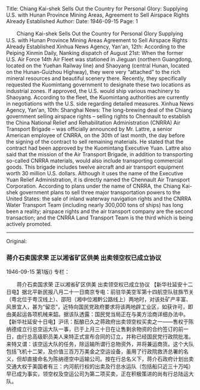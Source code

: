 Title: Chiang Kai-shek Sells Out the Country for Personal Glory: Supplying U.S. with Hunan Province Mining Areas, Agreement to Sell Airspace Rights Already Established
Author:
Date: 1946-09-15
Page: 1

　　Chiang Kai-shek Sells Out the Country for Personal Glory
    Supplying U.S. with Hunan Province Mining Areas
    Agreement to Sell Airspace Rights Already Established
    Xinhua News Agency, Yan'an, 12th: According to the Peiping Xinmin Daily, Nanking dispatch of August 21st: When the former U.S. Air Force 14th Air Fleet was stationed in Jieguan (northern Guangdong, located on the Yuehan Railway line) and Shaoyang (central Hunan, located on the Hunan-Guizhou Highway), they were very “attached” to the rich mineral resources and beautiful scenery there. Recently, they specifically requested the Kuomintang government to designate these two locations as industrial zones. If approved, the U.S. would ship various machinery to Shaoyang. According to the fleet, the Kuomintang authorities are currently in negotiations with the U.S. side regarding detailed measures.
    Xinhua News Agency, Yan'an, 10th: Shanghai News: The long-brewing deal of the Chiang government selling airspace rights – selling rights to Chennault to establish the China National Relief and Rehabilitation Administration (CNRRA) Air Transport Brigade – was officially announced by Mr. Lattre, a senior American employee of CNRRA, on the 30th of last month, the day before the signing of the contract to sell remaining materials. He stated that the contract had been approved by the Kuomintang Executive Yuan. Lattre also said that the mission of the Air Transport Brigade, in addition to transporting so-called CNRRA materials, would also include transporting commercial goods. This brigade includes twelve aircraft and air transport equipment worth 30 million U.S. dollars. Although it uses the name of the Executive Yuan Relief Administration, it is directly named the Chennault Air Transport Corporation. According to plans under the name of CNRRA, the Chiang Kai-shek government plans to sell three major transportation powers to the United States: the sale of inland waterway navigation rights and the CNRRA Water Transport Team (including nearly 300,000 tons of ships) has long been a reality; airspace rights and the air transport company are the second transaction; and the CNRRA Land Transport Team is the third which is being actively promoted.



<hr /> 

Original: 


### 蒋介石卖国求荣  正以湘省矿区供美  出卖领空权已成立协议

1946-09-15
第1版()
专栏：

　　蒋介石卖国求荣
    正以湘省矿区供美
    出卖领空权已成立协议
    【新华社延安十二日电】据北平新民报八月二十一日南京专电：前驻华美空军第十四航空队驻旆节关（粤北位于粤汉线上）、邵阳（湘中位湘黔公路线上）两地时，对该处矿产丰富、风景宜人，甚为“留恋”，近特向国民党政府要求将该两地辟工业区，如获许可，即由美起运各项机械来韶。据该队透露：国民党当局正在与美方洽商详细办法中。
    【新华社延安十日电】沪讯：酝酿已久之蒋政府出卖领空权买卖之一——售权于陈纳德成立行总空运大队一事，已于上月三十日在让售剩余物资的合约签订的前一日，由行总高级职员美人来特正式宣布合同的订立，并称已经国民党行政院批准。来特又谓：该空运大队的任务，除运输所谓行总物资外，并将兼运商货。这个大队包括飞机十二架，及价值三百万万美金之空运设备，虽用了行政院救济总署的名义，但却直接命名为陈纳德空中运输公司。按在行总名义下，蒋介石政府计划出卖交通大权于美国者有三：内河航行权的出卖及行总水运队（包括船只近三十万吨）早已成为事实，领空权及空运公司为第二项买卖，正在积极策进的尚有行总陆运大队。
